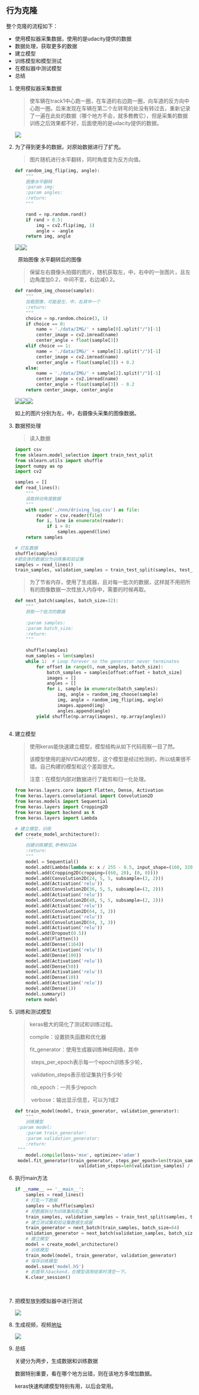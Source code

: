 ## 行为克隆

整个克隆的流程如下：
* 使用模拟器采集数据，使用的是udacity提供的数据
* 数据处理，获取更多的数据
* 建立模型
* 训练模型和模型测试
* 在模拟器中测试模型
* 总结




1. 使用模拟器采集数据

   > 使车辆在track1中心跑一圈，在车道的右边跑一圈，向车道的反方向中心跑一圈。后来发现在车辆在第二个左转弯的处没有转过去，重新记录了一遍在此处的数据（哪个地方不会，就多教教它），但是采集的数据训练之后效果都不好，后面使用的是udacity提供的数据。
   >

   ![](imgs/1.jpg)

2. 为了得到更多的数据，对原始数据进行了扩充。

   > 图片随机进行水平翻转，同时角度变为反方向值。

   ```python
   def random_img_flip(img, angle):
       """
       图像水平翻转
       :param img: 
       :param angles: 
       :return: 
       """

       rand = np.random.rand()
       if rand > 0.5:
           img = cv2.flip(img, 1)
           angle = -angle
       return img, angle
   ```

   ![](./imgs/2.jpg)![](./imgs/3.jpg)

   ​           			 原始图像								水平翻转后的图像

   >  保留左右摄像头拍摄的图片，随机获取左，中，右中的一张图片，且左边角度加0.2，中间不变，右边减0.2。

   ```python
   def random_img_choose(sample):
       """
       加载图像，可能是左，中，右其中一个
       :return: 
       """
       choice = np.random.choice(3, 1)
       if choice == 0:
           name = './data/IMG/' + sample[0].split("/")[-1]
           center_image = cv2.imread(name)
           center_angle = float(sample[3])
       elif choice == 1:
           name = './data/IMG/' + sample[1].split("/")[-1]
           center_image = cv2.imread(name)
           center_angle = float(sample[3]) + 0.2
       else:
           name = './data/IMG/' + sample[2].split("/")[-1]
           center_image = cv2.imread(name)
           center_angle = float(sample[3]) - 0.2
       return center_image, center_angle
   ```

   ![](./imgs/4_left.jpg)![](./imgs/4_center.jpg)![](./imgs/4_right.jpg)

   如上的图片分别为左，中，右摄像头采集的图像数据。

3. 数据预处理

   >读入数据

   ```python
   import csv
   from sklearn.model_selection import train_test_split
   from sklearn.utils import shuffle
   import numpy as np
   import cv2

   samples = []
   def read_lines():
       """
       读取转动角度数据
       """
       with open('./nnn/driving_log.csv') as file:
           reader = csv.reader(file)
           for i, line in enumerate(reader):
               if i > 0:
                   samples.append(line)
       return samples

   # 打乱数据
   shuffle(samples)
   #把总体的数据分为训练集和验证集
   samples = read_lines()
   train_samples, validation_samples = train_test_split(samples, test_size=0.2)
   ```

   > 为了节省内存，使用了生成器，且对每一批次的数据，这样就不用把所有的图像数据一次性放入内存中，需要的时候再取。

   ```python
   def next_batch(samples, batch_size=32):                                    
       """                                                                    
       获取一个批次的数据                                                              
                                                                              
       :param samples:                                                        
       :param batch_size:                                                     
       :return:                                                               
       """                                                                    
                                                                              
       shuffle(samples)                                                       
       num_samples = len(samples)                                             
       while 1:  # Loop forever so the generator never terminates             
           for offset in range(0, num_samples, batch_size):                   
               batch_samples = samples[offset:offset + batch_size]            
               images = []                                                    
               angles = []                                                    
               for i, sample in enumerate(batch_samples):                     
                   img, angle = random_img_choose(sample)                     
                   img, angle = random_img_flip(img, angle)                   
                   images.append(img)                                         
                   angles.append(angle)                                       
           yield shuffle(np.array(images), np.array(angles))                  
                                                                              
   ```

4. 建立模型

   > 使用keras能快速建立模型，模型结构从如下代码观察一目了然。	
   >
   > 该模型使用的是NVIDA的模型，这个模型是经过检测的，所以结果很不错。自己构建的模型和这个差距很大。
   >
   > 注意：在模型内部对数据进行了裁剪和归一化处理。

   ```python
   from keras.layers.core import Flatten, Dense, Activation
   from keras.layers.convolutional import Convolution2D
   from keras.models import Sequential
   from keras.layers import Cropping2D
   from keras import backend as K
   from keras.layers import Lambda

   # 建立模型，训练                                                             
   def create_model_architecture():                                      
       """                                                               
       创建训练模型,参考NVIDA                                                    
       :return:                                                          
       """                                                               
       model = Sequential()                                              
       model.add(Lambda(lambda x: x / 255 - 0.5, input_shape=(160, 320, 3
       model.add(Cropping2D(cropping=((60, 20), (0, 0))))                
       model.add(Convolution2D(24, 5, 5, subsample=(2, 2)))              
       model.add(Activation('relu'))                                     
       model.add(Convolution2D(36, 5, 5, subsample=(2, 2)))              
       model.add(Activation('relu'))                                     
       model.add(Convolution2D(48, 5, 5, subsample=(2, 2)))              
       model.add(Activation('relu'))                                     
       model.add(Convolution2D(64, 3, 3))                                
       model.add(Activation('relu'))                                     
       model.add(Convolution2D(64, 3, 3))                                
       model.add(Activation('relu'))                                     
       model.add(Dropout(0.5))                                           
       model.add(Flatten())                                              
       model.add(Dense(1164))                                            
       model.add(Activation('relu'))                                     
       model.add(Dense(100))                                             
       model.add(Activation('relu'))                                     
       model.add(Dense(50))                                              
       model.add(Activation('relu'))                                     
       model.add(Dense(10))                                              
       model.add(Activation('relu'))                                     
       model.add(Dense(1))                                               
       model.summary()                                                   
       return model                                                      
   ```

4. 训练和测试模型

   > keras极大的简化了测试和训练过程。
   >
   > compile：设置损失函数和优化器
   >
   > fit_generator：使用生成器训练神经网络，其中
   >
   > ​				steps_per_epoch表示每一个epoch训练多少轮，
   >
   > ​				validation_steps表示验证集执行多少轮
   >
   > ​				nb_epoch：一共多少epoch
   >
   > ​				verbose：输出显示信息，可以为1或2							

   ```python
   def train_model(model, train_generator, validation_generator):
       """
       训练模型
    :param model: 
       :param train_generator: 
       :param validation_generator: 
       :return: 
    """
       model.compile(loss='mse', optimizer='adam')
    model.fit_generator(train_generator, steps_per_epoch=len(train_samples) / 64, validation_data=validation_generator,
                           validation_steps=len(validation_samples) / 64, nb_epoch=5, verbose=1)
   
   ```

6. 执行main方法

   ```python
   if __name__ == '__main__':
       samples = read_lines()
       # 打乱一下数据
       samples = shuffle(samples)
       # 把数据拆分为训练集和验证集
       train_samples, validation_samples = train_test_split(samples, test_size=0.2)
       # 建立测试集和验证集数据生成器
       train_generator = next_batch(train_samples, batch_size=64)
       validation_generator = next_batch(validation_samples, batch_size=64)
       # 建立模型
       model = create_model_architecture()
       # 训练模型             
       train_model(model, train_generator, validation_generator)
       # 保存训练模型
       model.save('model.h5')
       # 前面导入backend，在模型调用结束时清空一下。
       K.clear_session()
   ```

   ​

7. 把模型放到模拟器中进行测试

   ![](imgs/2.jpg)

6. 生成视频，视频[地址](output.mp4)

   ![](imgs/3.jpg)

7. 总结

   关键分为两步，生成数据和训练数据

   数据特别重要，看在哪个地方出错，则在该地方多增加数据。

   keras快速构建模型特别有用，以后会常用。

